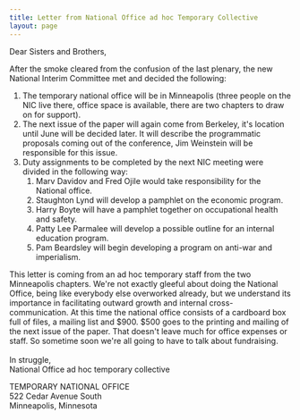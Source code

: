 ```yaml
---
title: Letter from National Office ad hoc Temporary Collective
layout: page
---
```


Dear Sisters and Brothers,

After the smoke cleared from the confusion of the last plenary, the new National Interim Committee met and decided the following: 

1. The temporary national office will be in Minneapolis (three people on the NIC live there, office space is available, there are two chapters to draw on for support). 
2. The next issue of the paper will again come from Berkeley, it's location until June will be decided later. It will describe the programmatic proposals coming out of the conference, Jim Weinstein will be responsible for this issue. 
3. Duty assignments to be completed by the next NIC meeting were divided in the following way: 
   1. Marv Davidov and Fred Ojile would take responsibility for the National office. 
   2. Staughton Lynd will develop a pamphlet on the economic program.
   3. Harry Boyte will have a pamphlet together on occupational health and safety. 
   4. Patty Lee Parmalee will develop a possible outline for an internal education program. 
   5. Pam Beardsley will begin developing a program on anti-war and imperialism. 

This letter is coming from an ad hoc temporary staff from the two Minneapolis chapters. We're not exactly gleeful about doing the National Office, being like everybody else overworked already, but we understand its importance in facilitating outward growth and internal cross-communication. At this time the national office consists of a cardboard box full of files, a mailing list and $900. $500 goes to the printing and mailing of the next issue of the paper. That doesn't leave much for office expenses or staff. So sometime soon we're all going to have to talk about fundraising.
<br><br>
In struggle,<br>
National Office ad hoc temporary collective

TEMPORARY NATIONAL OFFICE<br>
522 Cedar Avenue South<br>
Minneapolis, Minnesota 